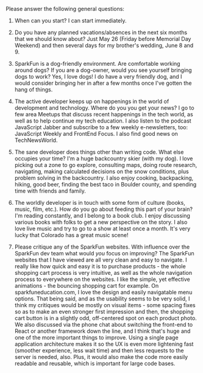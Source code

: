 Please answer the following general questions:

1. When can you start?
  I can start immediately.

2. Do you have any planned vacations/absences in the next six months that we should know about?
  Just May 26 (Friday before Memorial Day Weekend) and then several days for my brother's wedding, June 8 and 9.

3. SparkFun is a dog-friendly environment. Are comfortable working around dogs? If you are a dog-owner, would you see yourself bringing dogs to work?
  Yes, I love dogs! I do have a very friendly dog, and I would consider bringing her in after a few months once I've gotten the hang of things.

4. The active developer keeps up on happenings in the world of development and technology. Where do you you get your news?
  I go to few area Meetups that discuss recent happenings in the tech world, as well as to help continue my tech education. I also listen to the podcast JavaScript Jabber and subscribe to a few weekly e-newsletters, too: JavaScript Weekly and FrontEnd Focus. I also find good news on TechNewsWorld.

5. The sane developer does things other than writing code. What else occupies your time?
  I'm a huge backcountry skier (with my dog). I love picking out a zone to go explore, consulting maps, doing route research, navigating, making calculated decisions on the snow conditions, plus problem solving in the backcountry. I also enjoy cooking, backpacking, hiking, good beer, finding the best taco in Boulder county, and spending time with friends and family.

6. The worldly developer is in touch with some form of culture (books, music, film, etc.). How do you go about feeding this part of your brain?
  I'm reading constantly, and I belong to a book club. I enjoy discussing various books with folks to get a new perspective on the story. I also love live music and try to go to a show at least once a month. It's very lucky that Colorado has a great music scene!

7. Please critique any of the SparkFun websites. With influence over the SparkFun dev team what would *you* focus on improving?
  The SparkFun websites that I have viewed are all very clean and easy to navigate. I really like how quick and easy it is to purchase products - the whole shopping cart process is very intuitive, as well as the whole navigation process to everywhere on the websites. I like the simple, yet effective animations - the bouncing shopping cart for example. On sparkfuneducation.com, I love the design and easily navigatable menu options. That being said, and as the usability seems to be very solid, I think my critiques would be mostly on visual items - some spacing fixes so as to make an even stronger first impression and then, the shopping cart button is in a slightly odd, off-centered spot on each product photo. We also discussed via the phone chat about switching the front-end to React or another framework down the line, and I think that's huge and one of the more important things to improve. Using a single page application architecture makes it so the UX is even more lightening fast (smoother experience, less wait time) and then less requests to the server is needed, also. Plus, it would also make the code more easily readable and reusable, which is important for large code bases.
